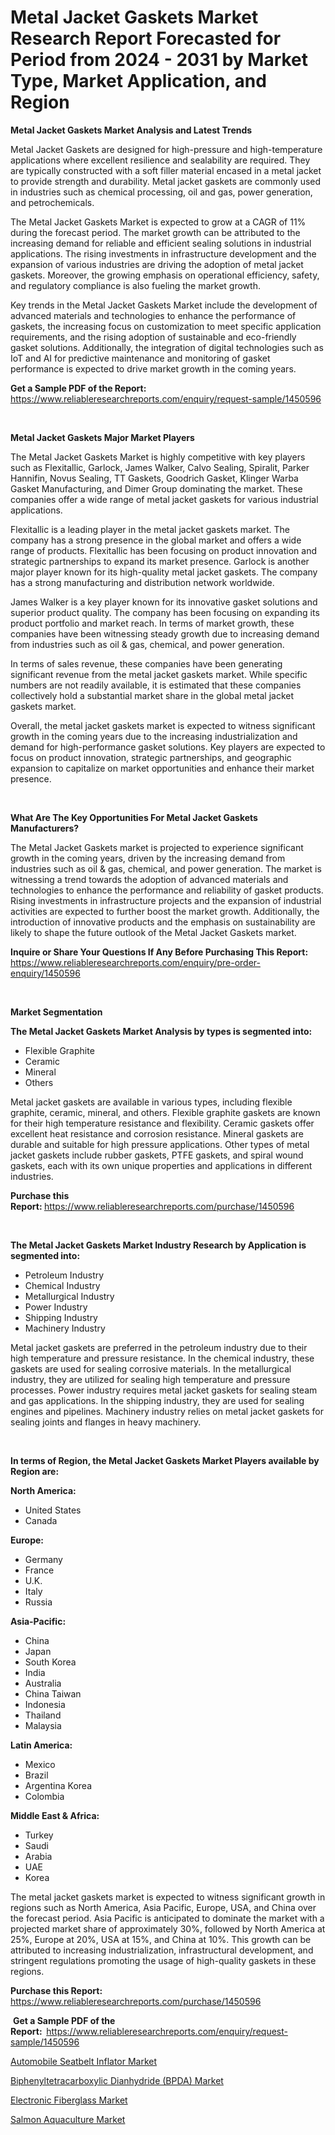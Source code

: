 <p><h1>Metal Jacket Gaskets Market Research Report Forecasted for Period from 2024 -  2031 by Market Type, Market Application, and Region</h1></p><p><strong>Metal Jacket Gaskets Market Analysis and Latest Trends</strong></p>
<p><p>Metal Jacket Gaskets are designed for high-pressure and high-temperature applications where excellent resilience and sealability are required. They are typically constructed with a soft filler material encased in a metal jacket to provide strength and durability. Metal jacket gaskets are commonly used in industries such as chemical processing, oil and gas, power generation, and petrochemicals.</p><p>The Metal Jacket Gaskets Market is expected to grow at a CAGR of 11% during the forecast period. The market growth can be attributed to the increasing demand for reliable and efficient sealing solutions in industrial applications. The rising investments in infrastructure development and the expansion of various industries are driving the adoption of metal jacket gaskets. Moreover, the growing emphasis on operational efficiency, safety, and regulatory compliance is also fueling the market growth.</p><p>Key trends in the Metal Jacket Gaskets Market include the development of advanced materials and technologies to enhance the performance of gaskets, the increasing focus on customization to meet specific application requirements, and the rising adoption of sustainable and eco-friendly gasket solutions. Additionally, the integration of digital technologies such as IoT and AI for predictive maintenance and monitoring of gasket performance is expected to drive market growth in the coming years.</p></p>
<p><strong>Get a Sample PDF of the Report:&nbsp;</strong> <a href="https://www.reliableresearchreports.com/enquiry/request-sample/1450596">https://www.reliableresearchreports.com/enquiry/request-sample/1450596</a></p>
<p>&nbsp;</p>
<p><strong>Metal Jacket Gaskets Major Market Players</strong></p>
<p><p>The Metal Jacket Gaskets Market is highly competitive with key players such as Flexitallic, Garlock, James Walker, Calvo Sealing, Spiralit, Parker Hannifin, Novus Sealing, TT Gaskets, Goodrich Gasket, Klinger Warba Gasket Manufacturing, and Dimer Group dominating the market. These companies offer a wide range of metal jacket gaskets for various industrial applications.</p><p>Flexitallic is a leading player in the metal jacket gaskets market. The company has a strong presence in the global market and offers a wide range of products. Flexitallic has been focusing on product innovation and strategic partnerships to expand its market presence. Garlock is another major player known for its high-quality metal jacket gaskets. The company has a strong manufacturing and distribution network worldwide.</p><p>James Walker is a key player known for its innovative gasket solutions and superior product quality. The company has been focusing on expanding its product portfolio and market reach. In terms of market growth, these companies have been witnessing steady growth due to increasing demand from industries such as oil & gas, chemical, and power generation.</p><p>In terms of sales revenue, these companies have been generating significant revenue from the metal jacket gaskets market. While specific numbers are not readily available, it is estimated that these companies collectively hold a substantial market share in the global metal jacket gaskets market.</p><p>Overall, the metal jacket gaskets market is expected to witness significant growth in the coming years due to the increasing industrialization and demand for high-performance gasket solutions. Key players are expected to focus on product innovation, strategic partnerships, and geographic expansion to capitalize on market opportunities and enhance their market presence.</p></p>
<p>&nbsp;</p>
<p><strong>What Are The Key Opportunities For Metal Jacket Gaskets Manufacturers?</strong></p>
<p><p>The Metal Jacket Gaskets market is projected to experience significant growth in the coming years, driven by the increasing demand from industries such as oil & gas, chemical, and power generation. The market is witnessing a trend towards the adoption of advanced materials and technologies to enhance the performance and reliability of gasket products. Rising investments in infrastructure projects and the expansion of industrial activities are expected to further boost the market growth. Additionally, the introduction of innovative products and the emphasis on sustainability are likely to shape the future outlook of the Metal Jacket Gaskets market.</p></p>
<p><strong>Inquire or Share Your Questions If Any Before Purchasing This Report:</strong> <a href="https://www.reliableresearchreports.com/enquiry/pre-order-enquiry/1450596">https://www.reliableresearchreports.com/enquiry/pre-order-enquiry/1450596</a></p>
<p>&nbsp;</p>
<p><strong>Market Segmentation</strong></p>
<p><strong>The Metal Jacket Gaskets Market Analysis by types is segmented into:</strong></p>
<p><ul><li>Flexible Graphite</li><li>Ceramic</li><li>Mineral</li><li>Others</li></ul></p>
<p><p>Metal jacket gaskets are available in various types, including flexible graphite, ceramic, mineral, and others. Flexible graphite gaskets are known for their high temperature resistance and flexibility. Ceramic gaskets offer excellent heat resistance and corrosion resistance. Mineral gaskets are durable and suitable for high pressure applications. Other types of metal jacket gaskets include rubber gaskets, PTFE gaskets, and spiral wound gaskets, each with its own unique properties and applications in different industries.</p></p>
<p><strong>Purchase this Report:&nbsp;</strong><a href="https://www.reliableresearchreports.com/purchase/1450596">https://www.reliableresearchreports.com/purchase/1450596</a></p>
<p>&nbsp;</p>
<p><strong>The Metal Jacket Gaskets Market Industry Research by Application is segmented into:</strong></p>
<p><ul><li>Petroleum Industry</li><li>Chemical Industry</li><li>Metallurgical Industry</li><li>Power Industry</li><li>Shipping Industry</li><li>Machinery Industry</li></ul></p>
<p><p>Metal jacket gaskets are preferred in the petroleum industry due to their high temperature and pressure resistance. In the chemical industry, these gaskets are used for sealing corrosive materials. In the metallurgical industry, they are utilized for sealing high temperature and pressure processes. Power industry requires metal jacket gaskets for sealing steam and gas applications. In the shipping industry, they are used for sealing engines and pipelines. Machinery industry relies on metal jacket gaskets for sealing joints and flanges in heavy machinery.</p></p>
<p>&nbsp;</p>
<p><strong>In terms of Region, the Metal Jacket Gaskets Market Players available by Region are:</strong></p>
<p>
    <p> <strong> North America: </strong>
        <ul>
            <li>United States</li>
            <li>Canada</li>
        </ul>
        </p> 
    <p> <strong> Europe: </strong>
        <ul>
            <li>Germany</li>
            <li>France</li>
            <li>U.K.</li>
            <li>Italy</li>
            <li>Russia</li>
        </ul>
        </p> 
    <p> <strong> Asia-Pacific: </strong>
        <ul>
            <li>China</li>
            <li>Japan</li>
            <li>South Korea</li>
            <li>India</li>
            <li>Australia</li>
            <li>China Taiwan</li>
            <li>Indonesia</li>
            <li>Thailand</li>
            <li>Malaysia</li>
        </ul>
        </p> 
    <p> <strong> Latin America: </strong>
        <ul>
            <li>Mexico</li>
            <li>Brazil</li>
            <li>Argentina Korea</li>
            <li>Colombia</li>
        </ul>
        </p> 
    <p> <strong> Middle East & Africa: </strong>
        <ul>
            <li>Turkey</li>
            <li>Saudi</li>
            <li>Arabia</li>
            <li>UAE</li>
            <li>Korea</li>
        </ul>
    </p>
    </p>
<p><p>The metal jacket gaskets market is expected to witness significant growth in regions such as North America, Asia Pacific, Europe, USA, and China over the forecast period. Asia Pacific is anticipated to dominate the market with a projected market share of approximately 30%, followed by North America at 25%, Europe at 20%, USA at 15%, and China at 10%. This growth can be attributed to increasing industrialization, infrastructural development, and stringent regulations promoting the usage of high-quality gaskets in these regions.</p></p>
<p><strong>Purchase this Report: </strong><a href="https://www.reliableresearchreports.com/purchase/1450596">https://www.reliableresearchreports.com/purchase/1450596</a></p>
<p>&nbsp;<strong>Get a Sample PDF of the Report:&nbsp;&nbsp;</strong><a href="https://www.reliableresearchreports.com/enquiry/request-sample/1450596">https://www.reliableresearchreports.com/enquiry/request-sample/1450596</a></p>
<p><strong></strong></p>
<p><p><a href="https://iodized-pantydraco-05c.notion.site/Automobile-Seatbelt-Inflator-Market-Growth-Market-Trends-COVID-19-Impact-and-Forecasts-for-period-6bb2f9367ffb49e89b1353d0e80c6f2e">Automobile Seatbelt Inflator Market</a></p><p><a href="https://github.com/seekum/Market-Research-Report-List-1/blob/main/biphenyltetracarboxylic-dianhydride-bpda-market.md">Biphenyltetracarboxylic Dianhydride (BPDA) Market</a></p><p><a href="https://github.com/nancykennedykellievqfqt2/Market-Research-Report-List-1/blob/main/electronic-fiberglass-market.md">Electronic Fiberglass Market</a></p><p><a href="https://view.publitas.com/reportprime-1/salmon-aquaculture-market-challenges-opportunities-and-growth-drivers-and-major-market-players-forecasted-for-period-from-2024-2031/">Salmon Aquaculture Market</a></p></p>